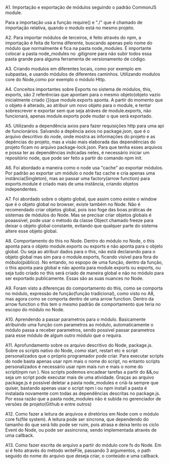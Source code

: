 A1. Importação e exportação de módulos seguindo o padrão CommonJS module.
    
Para a importação usa a função require() e "./" que é chamado de importação relativa, quando o modulo está no mesmo projeto.

A2. Para importar módulos de terceiros, é feito através do npm, a importação é feita de  forma diferente, buscando apenas pelo nome do módulo que normalmente é fica na pasta node_modules. É importante colocar a pasta node_modules no .gitignore para não subir todos essa pasta grande para alguma ferramenta de  versionamento de código.

A3. Criando modulos em diferentes locais, como por exemplo em subpastas, e usando    módulos de diferentes caminhos. 
Utilizando modulos core do Node,como por exemplo o módulo  Http.

A4. Conceitos importantes sobre Exports no sistema de módulos, this, exports, são 2 referências que apontam para o mesmo objeto(objeto vazio inicialmente criado {})que module.exports aponta. 
A partir do momento que o objeto é alterado, ao atribuir um novo objeto para o module, e tentar sobrescrever e exportar sem que seja atráves de module.exports, não funcionará, apenas module.exports pode mudar o que será exportado. 


A5. Utilizando a dependência axios para fazer requisições http para uma api de funcionários.
Salvando a depência axios no package.json, que é o arquivo descritivo do node, onde mostra as informações do projeto e as depências do projeto, mas a visão mais elaborada das dependências do projeto ficam no arquivo package-lock.json. 
Para que tenha esses arquivos e possa ter as dependências indicadas neles, é necessário iniciar um repositório node, que pode ser feito a  partir do comando npm init.

A6. Foi abordado a maneira como o node usa  "cache" ao exportar módulos. Por padrão ao exportar um módulo o node faz cache e cria apenas uma instância(Singleton), mas ao passar uma factory(arrow function) para exports.module é criado mais de uma instância, criando objetos independentes.

A7. Foi abordado sobre o objeto global, que assim como existe o window que é o objeto global no browser, existe também no Node. Não é recomendado criar objetos global, pois isso foge das boas práticas de sistemas de módulos do Node. Mas se precisar criar objetos globais é poaassível, pode usar o método da classe Object chamado freeze para deixar o  objeto global constante, evitando que qualquer parte do sistema altere esse objeto global.

A8. Comportamento do this no Node. Dentro do módulo no Node, o this aponta para o objeto module.exports ou exports e não aponta para o objeto global. Ou seja ao atribuir dados para o this, não está declarando para o objeto global mas sim para o module.exports, ficando visivel para fora do móbulo(público).
No entando, no espopo de uma função, dentro da função, o this aponta para global e não aponta para module.exports ou exports, ou seja tudo criado no this será criado de maneira global e não no módulo para ser exportado publicamente. Essas são as suas nuances no Node.

A9. Foram visto a diferenças do comportamento do this, como se comporta no módulo, expressão de função(função tradicional), como visto no A8, mas agora como se comporta dentro de uma arrow function. Dentro da arrow function o this tem o mesmo padrão de comportamento que teria no escopo do módulo no Node.

A10. Aprendendo a passar parametros para o módulo. Basicamente atribuindo uma função com parametros ao módulo, automaticamente o módulo passa a receber parametros, sendo possivel passar parametros para esse módulo de algum outro módulo que o requira.

A11. Aprofundamento sobre os arquivo descritivo do Node, package.js. Sobre os scripts nativo do Node, como start, restart etc e  script personalizados que o próprio programador pode criar. Para executar scripts do node basta apenas usar npm mais o nome do script, no entanto scripts personalizados é necessário usar npm mais run e mais o nome do script(npm run <scriptName>). Nos scripts podemos encadear tarefas a partir do &&,ou seja um script pode executar mais de uma atividade. 
Graças ao arquivo package.js é possível deletar a pasta node_modules e criá-la sempre que quiser, bastando apenas usar o script npm i ou npm install a pasta é instalada novamente com todas as dependências descritas no package.js. Por essa razão que a pasta node_modules não é subida no gerenciador de versões de projeto(Github e entre outros)

A12. Como fazer a leitura de arquivos e diretórios em Node com o módulo core fs(file system). A leitura pode ser sincrona, que dependendo do tamanho do que será lido pode ser ruim, pois atrasa e deixa lento os ciclo Event do Node, ou pode ser assincrona, sendo implementada através de uma callback.

A13. Como fazer escrita de arquivo a partir do módulo core fs do Node.  Em si é feito através do método writeFile, passando 3 argumentos, o path seguido do nome do arquivo que deseja criar, o conteúdo e uma callback.  